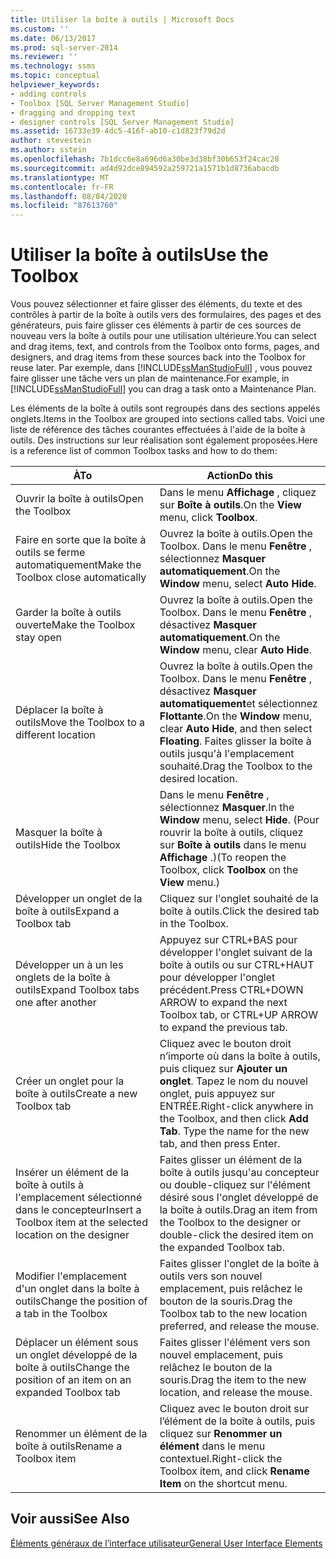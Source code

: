 ```yaml
---
title: Utiliser la boîte à outils | Microsoft Docs
ms.custom: ''
ms.date: 06/13/2017
ms.prod: sql-server-2014
ms.reviewer: ''
ms.technology: ssms
ms.topic: conceptual
helpviewer_keywords:
- adding controls
- Toolbox [SQL Server Management Studio]
- dragging and dropping text
- designer controls [SQL Server Management Studio]
ms.assetid: 16733e39-4dc5-416f-ab10-c1d823f79d2d
author: stevestein
ms.author: sstein
ms.openlocfilehash: 7b1dcc6e8a696d6a30be3d38bf30b653f24cac28
ms.sourcegitcommit: ad4d92dce894592a259721a1571b1d8736abacdb
ms.translationtype: MT
ms.contentlocale: fr-FR
ms.lasthandoff: 08/04/2020
ms.locfileid: "87613760"
---
```

# <a name="use-the-toolbox"></a><span data-ttu-id="f7944-102">Utiliser la boîte à outils</span><span class="sxs-lookup"><span data-stu-id="f7944-102">Use the Toolbox</span></span>
  <span data-ttu-id="f7944-103">Vous pouvez sélectionner et faire glisser des éléments, du texte et des contrôles à partir de la boîte à outils vers des formulaires, des pages et des générateurs, puis faire glisser ces éléments à partir de ces sources de nouveau vers la boîte à outils pour une utilisation ultérieure.</span><span class="sxs-lookup"><span data-stu-id="f7944-103">You can select and drag items, text, and controls from the Toolbox onto forms, pages, and designers, and drag items from these sources back into the Toolbox for reuse later.</span></span> <span data-ttu-id="f7944-104">Par exemple, dans [!INCLUDE[ssManStudioFull](../includes/ssmanstudiofull-md.md)] , vous pouvez faire glisser une tâche vers un plan de maintenance.</span><span class="sxs-lookup"><span data-stu-id="f7944-104">For example, in [!INCLUDE[ssManStudioFull](../includes/ssmanstudiofull-md.md)] you can drag a task onto a Maintenance Plan.</span></span>  
  
 <span data-ttu-id="f7944-105">Les éléments de la boîte à outils sont regroupés dans des sections appelés onglets.</span><span class="sxs-lookup"><span data-stu-id="f7944-105">Items in the Toolbox are grouped into sections called tabs.</span></span> <span data-ttu-id="f7944-106">Voici une liste de référence des tâches courantes effectuées à l'aide de la boîte à outils. Des instructions sur leur réalisation sont également proposées.</span><span class="sxs-lookup"><span data-stu-id="f7944-106">Here is a reference list of common Toolbox tasks and how to do them:</span></span>  
  
|<span data-ttu-id="f7944-107">À</span><span class="sxs-lookup"><span data-stu-id="f7944-107">To</span></span>|<span data-ttu-id="f7944-108">Action</span><span class="sxs-lookup"><span data-stu-id="f7944-108">Do this</span></span>|  
|--------|-------------|  
|<span data-ttu-id="f7944-109">Ouvrir la boîte à outils</span><span class="sxs-lookup"><span data-stu-id="f7944-109">Open the Toolbox</span></span>|<span data-ttu-id="f7944-110">Dans le menu **Affichage** , cliquez sur **Boîte à outils**.</span><span class="sxs-lookup"><span data-stu-id="f7944-110">On the **View** menu, click **Toolbox**.</span></span>|  
|<span data-ttu-id="f7944-111">Faire en sorte que la boîte à outils se ferme automatiquement</span><span class="sxs-lookup"><span data-stu-id="f7944-111">Make the Toolbox close automatically</span></span>|<span data-ttu-id="f7944-112">Ouvrez la boîte à outils.</span><span class="sxs-lookup"><span data-stu-id="f7944-112">Open the Toolbox.</span></span> <span data-ttu-id="f7944-113">Dans le menu **Fenêtre** , sélectionnez **Masquer automatiquement**.</span><span class="sxs-lookup"><span data-stu-id="f7944-113">On the **Window** menu, select **Auto Hide**.</span></span>|  
|<span data-ttu-id="f7944-114">Garder la boîte à outils ouverte</span><span class="sxs-lookup"><span data-stu-id="f7944-114">Make the Toolbox stay open</span></span>|<span data-ttu-id="f7944-115">Ouvrez la boîte à outils.</span><span class="sxs-lookup"><span data-stu-id="f7944-115">Open the Toolbox.</span></span> <span data-ttu-id="f7944-116">Dans le menu **Fenêtre** , désactivez **Masquer automatiquement**.</span><span class="sxs-lookup"><span data-stu-id="f7944-116">On the **Window** menu, clear **Auto Hide**.</span></span>|  
|<span data-ttu-id="f7944-117">Déplacer la boîte à outils</span><span class="sxs-lookup"><span data-stu-id="f7944-117">Move the Toolbox to a different location</span></span>|<span data-ttu-id="f7944-118">Ouvrez la boîte à outils.</span><span class="sxs-lookup"><span data-stu-id="f7944-118">Open the Toolbox.</span></span> <span data-ttu-id="f7944-119">Dans le menu **Fenêtre** , désactivez **Masquer automatiquement**et sélectionnez **Flottante**.</span><span class="sxs-lookup"><span data-stu-id="f7944-119">On the **Window** menu, clear **Auto Hide**, and then select **Floating**.</span></span> <span data-ttu-id="f7944-120">Faites glisser la boîte à outils jusqu'à l'emplacement souhaité.</span><span class="sxs-lookup"><span data-stu-id="f7944-120">Drag the Toolbox to the desired location.</span></span>|  
|<span data-ttu-id="f7944-121">Masquer la boîte à outils</span><span class="sxs-lookup"><span data-stu-id="f7944-121">Hide the Toolbox</span></span>|<span data-ttu-id="f7944-122">Dans le menu **Fenêtre** , sélectionnez **Masquer**.</span><span class="sxs-lookup"><span data-stu-id="f7944-122">In the **Window** menu, select **Hide**.</span></span> <span data-ttu-id="f7944-123">(Pour rouvrir la boîte à outils, cliquez sur **Boîte à outils** dans le menu **Affichage** .)</span><span class="sxs-lookup"><span data-stu-id="f7944-123">(To reopen the Toolbox, click **Toolbox** on the **View** menu.)</span></span>|  
|<span data-ttu-id="f7944-124">Développer un onglet de la boîte à outils</span><span class="sxs-lookup"><span data-stu-id="f7944-124">Expand a Toolbox tab</span></span>|<span data-ttu-id="f7944-125">Cliquez sur l'onglet souhaité de la boîte à outils.</span><span class="sxs-lookup"><span data-stu-id="f7944-125">Click the desired tab in the Toolbox.</span></span>|  
|<span data-ttu-id="f7944-126">Développer un à un les onglets de la boîte à outils</span><span class="sxs-lookup"><span data-stu-id="f7944-126">Expand Toolbox tabs one after another</span></span>|<span data-ttu-id="f7944-127">Appuyez sur CTRL+BAS pour développer l'onglet suivant de la boîte à outils ou sur CTRL+HAUT pour développer l'onglet précédent.</span><span class="sxs-lookup"><span data-stu-id="f7944-127">Press CTRL+DOWN ARROW to expand the next Toolbox tab, or CTRL+UP ARROW to expand the previous tab.</span></span>|  
|<span data-ttu-id="f7944-128">Créer un onglet pour la boîte à outils</span><span class="sxs-lookup"><span data-stu-id="f7944-128">Create a new Toolbox tab</span></span>|<span data-ttu-id="f7944-129">Cliquez avec le bouton droit n’importe où dans la boîte à outils, puis cliquez sur **Ajouter un onglet**. Tapez le nom du nouvel onglet, puis appuyez sur ENTRÉE.</span><span class="sxs-lookup"><span data-stu-id="f7944-129">Right-click anywhere in the Toolbox, and then click **Add Tab**. Type the name for the new tab, and then press Enter.</span></span>|  
|<span data-ttu-id="f7944-130">Insérer un élément de la boîte à outils à l'emplacement sélectionné dans le concepteur</span><span class="sxs-lookup"><span data-stu-id="f7944-130">Insert a Toolbox item at the selected location on the designer</span></span>|<span data-ttu-id="f7944-131">Faites glisser un élément de la boîte à outils jusqu'au concepteur ou double-cliquez sur l'élément désiré sous l'onglet développé de la boîte à outils.</span><span class="sxs-lookup"><span data-stu-id="f7944-131">Drag an item from the Toolbox to the designer or double-click the desired item on the expanded Toolbox tab.</span></span>|  
|<span data-ttu-id="f7944-132">Modifier l'emplacement d'un onglet dans la boîte à outils</span><span class="sxs-lookup"><span data-stu-id="f7944-132">Change the position of a tab in the Toolbox</span></span>|<span data-ttu-id="f7944-133">Faites glisser l'onglet de la boîte à outils vers son nouvel emplacement, puis relâchez le bouton de la souris.</span><span class="sxs-lookup"><span data-stu-id="f7944-133">Drag the Toolbox tab to the new location preferred, and release the mouse.</span></span>|  
|<span data-ttu-id="f7944-134">Déplacer un élément sous un onglet développé de la boîte à outils</span><span class="sxs-lookup"><span data-stu-id="f7944-134">Change the position of an item on an expanded Toolbox tab</span></span>|<span data-ttu-id="f7944-135">Faites glisser l'élément vers son nouvel emplacement, puis relâchez le bouton de la souris.</span><span class="sxs-lookup"><span data-stu-id="f7944-135">Drag the item to the new location, and release the mouse.</span></span>|  
|<span data-ttu-id="f7944-136">Renommer un élément de la boîte à outils</span><span class="sxs-lookup"><span data-stu-id="f7944-136">Rename a Toolbox item</span></span>|<span data-ttu-id="f7944-137">Cliquez avec le bouton droit sur l’élément de la boîte à outils, puis cliquez sur **Renommer un élément** dans le menu contextuel.</span><span class="sxs-lookup"><span data-stu-id="f7944-137">Right-click the Toolbox item, and click **Rename Item** on the shortcut menu.</span></span>|  
  
## <a name="see-also"></a><span data-ttu-id="f7944-138">Voir aussi</span><span class="sxs-lookup"><span data-stu-id="f7944-138">See Also</span></span>  
 [<span data-ttu-id="f7944-139">Éléments généraux de l’interface utilisateur</span><span class="sxs-lookup"><span data-stu-id="f7944-139">General User Interface Elements</span></span>](general-user-interface-elements.md)  
  
  
